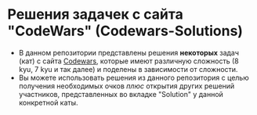 # Решения задачек с сайта "CodeWars" (Codewars-Solutions)
* В данном репозитории представлены решения **некоторых** задач (кат) с сайта [Codewars](https://www.codewars.com/dashboard), которые имеют различную сложность (8 kyu, 7 kyu и так далее) и поделены в зависимости от сложности. 
* Вы можете использовать решения из данного репозитория с целью получения необходимых очков *плюс* открытия других решений участников, представленных во вкладке "Solution" у данной конкретной каты.
